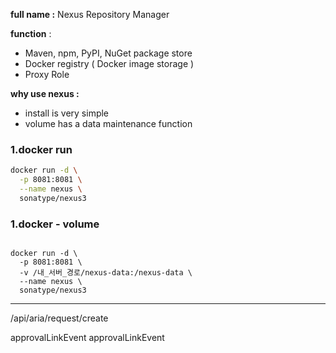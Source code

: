 **full name :** Nexus Repository Manager 

**function** : 
- Maven, npm, PyPI, NuGet  package store 
- Docker registry  ( Docker image storage )
- Proxy Role 


**why use nexus :** 
- install is very simple 
- volume has a data maintenance function 


### 1.docker run 

```bash
docker run -d \
  -p 8081:8081 \
  --name nexus \
  sonatype/nexus3
```


### 1.docker - volume

```docker 

docker run -d \
  -p 8081:8081 \
  -v /내_서버_경로/nexus-data:/nexus-data \
  --name nexus \
  sonatype/nexus3
```

---


/api/aria/request/create

approvalLinkEvent
approvalLinkEvent
